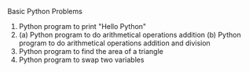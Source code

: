 Basic Python Problems

1) Python program to print "Hello Python" 
2) (a) Python program to do arithmetical operations addition
   (b) Python program to do arithmetical operations addition and division
3) Python program to find the area of a triangle
4) Python program to swap two variables
